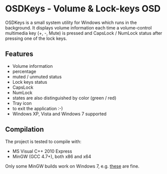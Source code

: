 OSDKeys - Volume & Lock-keys OSD
================================

OSDKeys is a small system utility for Windows which runs in the background. It displays volume information each time a volume-control multimedia key (+, -, Mute) is pressed and CapsLock / NumLock status after pressing one of the lock keys.

Features
--------

* Volume information
 * percentage
 * muted / unmuted status
* Lock keys status
 * CapsLock
 * NumLock
 * states are also distinguished by color (green / red)
* Tray icon
 * to exit the application :-)
* Windows XP, Vista and Windows 7 supported

Compilation
-----------
The project is tested to compile with:

* MS Visual C++ 2010 Express
* MinGW (GCC 4.7+), both x86 and x64

Only some MinGW builds work on Windows 7, e.g. [these](http://sourceforge.net/projects/mingwbuilds/files/windows-host/4.7.1/) are fine.